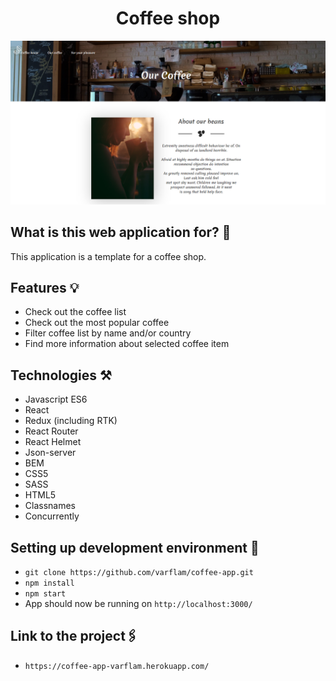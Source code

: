 <h1 align="center">Coffee shop</h1>

![App screenshot](./readme_src/screenshot-app.png)

## What is this web application for? 🚀

This application is a template for a coffee shop.

## Features 💡

- Check out the coffee list
- Check out the most popular coffee
- Filter coffee list by name and/or country
- Find more information about selected coffee item

## Technologies ⚒

- Javascript ES6
- React
- Redux (including RTK)
- React Router
- React Helmet
- Json-server
- BEM
- CSS5
- SASS
- HTML5
- Classnames
- Concurrently

## Setting up development environment 📍

- `git clone https://github.com/varflam/coffee-app.git`
- `npm install`
- `npm start`
- App should now be running on `http://localhost:3000/`

## Link to the project🖇

- `https://coffee-app-varflam.herokuapp.com/`
